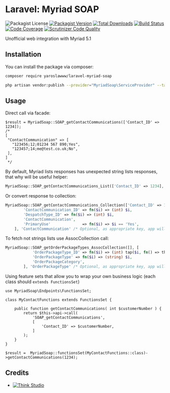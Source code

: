 # Laravel: Myriad SOAP

![Packagist License](https://img.shields.io/packagist/l/yaroslawww/laravel-myriad-soap?color=%234dc71f)
[![Packagist Version](https://img.shields.io/packagist/v/yaroslawww/laravel-myriad-soap)](https://packagist.org/packages/yaroslawww/laravel-myriad-soap)
[![Total Downloads](https://img.shields.io/packagist/dt/yaroslawww/laravel-myriad-soap)](https://packagist.org/packages/yaroslawww/laravel-myriad-soap)
[![Build Status](https://scrutinizer-ci.com/g/yaroslawww/laravel-myriad-soap/badges/build.png?b=master)](https://scrutinizer-ci.com/g/yaroslawww/laravel-myriad-soap/build-status/master)
[![Code Coverage](https://scrutinizer-ci.com/g/yaroslawww/laravel-myriad-soap/badges/coverage.png?b=master)](https://scrutinizer-ci.com/g/yaroslawww/laravel-myriad-soap/?branch=master)
[![Scrutinizer Code Quality](https://scrutinizer-ci.com/g/yaroslawww/laravel-myriad-soap/badges/quality-score.png?b=master)](https://scrutinizer-ci.com/g/yaroslawww/laravel-myriad-soap/?branch=master)

Unofficial web integration with Myriad 5.1

## Installation

You can install the package via composer:

```bash
composer require yaroslawww/laravel-myriad-soap

php artisan vendor:publish --provider="MyriadSoap\ServiceProvider" --tag="config"
```

## Usage

Direct call via facade:

```injectablephp
$result = MyriadSoap::SOAP_getContactCommunications(['Contact_ID' => 1234]);
/*
[
 "ContactCommunication" => [
   "123456;12;01234 567 890;Yes",
   "123457;14;me@test.co.uk;No",
 ],
]
 */
```

By default, Myriad lists responses has unexpected string lists responses, that why will be useful helper:

```php
MyriadSoap::SOAP_getContactCommunications_List(['Contact_ID' => 1234], 3, 'ContactCommunication' /* Optional, as appropriate key, app will try guess itself */);
```

Or convert response to collection:

```php
MyriadSoap::SOAP_getContactCommunications_Collection(['Contact_ID' => 1234], [
        'ContactCommunication_ID' => fn($i) => (int) $i,
        'DespatchType_ID' => fn($i) => (int) $i,
        'ContactCommunication',
        'PrimaryUse'              => fn($i) => $i == 'Yes',
    ], 'ContactCommunication' /* Optional, as appropriate key, app will try guess itself */);
```

To fetch not strings lists use AssocCollection call:

```php
MyriadSoap::SOAP_getOrderPackageTypes_AssocCollection([], [
            'OrderPackageType_ID' => fn($i) => (int) tap($i, fn() => throw_if(! is_numeric($i), UnexpectedTypeException::class)),
            'OrderPackageType' => fn($i) => (string) $i,
            'OrderPackageCategory',
        ], 'OrderPackageType' /* Optional, as appropriate key, app will try guess itself */);
```

Using feature sets that allow you to wrap your own business logic (each class should `extends FunctionsSet`)

```injectablephp
use MyriadSoap\Endpoints\FunctionsSet;

class MyContactFunctions extends FunctionsSet {

    public function getContactCommunications( int $customerNumber ) {
        return $this->api->call(
            'SOAP_getContactCommunications',
            [
                'Contact_ID' => $customerNumber,
            ]
        );
    }
}

$result =  MyriadSoap::functionsSet(MyContactFunctions::class)->getContactCommunications(1234);
```

## Credits

- [![Think Studio](https://yaroslawww.github.io/images/sponsors/packages/logo-think-studio.png)](https://think.studio/)
